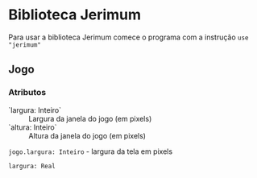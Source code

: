 # Biblioteca Jerimum #

Para usar a biblioteca Jerimum comece o programa com a instrução `use "jerimum"`

## Jogo ##


### Atributos ###
<dl>
  <dt>`largura: Inteiro`</dt>
  <dd>Largura da janela do jogo (em pixels)</dd>

  <dt>`altura: Inteiro`</dt>
  <dd>Altura da janela do jogo (em pixels)</dd>
</dl>

`jogo.largura: Inteiro` - largura da tela em pixels

````
largura: Real
````
